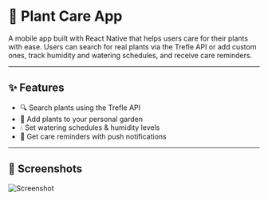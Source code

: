 # 🌱 Plant Care App

A mobile app built with React Native that helps users care for their plants with ease. Users can search for real plants via the Trefle API or add custom ones, track humidity and watering schedules, and receive care reminders.

---

## ✨ Features

- 🔍 Search plants using the Trefle API  
- 🌿 Add plants to your personal garden  
- 💧 Set watering schedules & humidity levels  
- 🔔 Get care reminders with push notifications  

---

## 📸 Screenshots

![Screenshot]([https://your-image-link.com/screenshot.png](https://imgur.com/a/lQYd9Hh))
